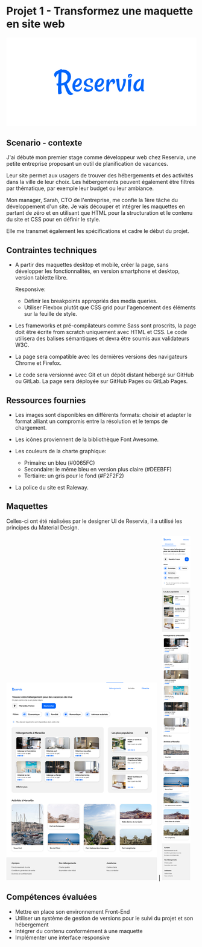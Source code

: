 # Projet 1 - Transformez une maquette en site web

[![Reservia logo](/images/Reservia-logo.png "Voir le prototype Reservia")](https://thomas-savigner.github.io/01_OpenClassrooms_Reservia/)

## Scenario - contexte

J'ai débuté mon premier stage comme développeur web chez Reservia, une petite entreprise proposant un outil de planification de vacances.

Leur site permet aux usagers de trouver des hébergements et des activités dans la ville de leur choix. Les hébergements peuvent également être filtrés par thématique, par exemple leur budget ou leur ambiance.

Mon manager, Sarah, CTO de l'entreprise, me confie la 1ère tâche du développement d'un site. Je vais découper et intégrer les maquettes en partant de zéro et en utilisant que HTML pour la structuration et le contenu du site et CSS pour en définir le style. 

Elle me transmet également les spécifications et cadre le début du projet.

## Contraintes techniques

- A partir des maquettes desktop et mobile, créer la page, sans développer les fonctionnalités, en version smartphone et desktop, version tablette libre.
  
  Responsive: 
  
    - Définir les breakpoints appropriés des media queries.
    - Utiliser Flexbox plutôt que CSS grid pour l'agencement des éléments sur la feuille de style.
- Les frameworks et pré-compilateurs comme Sass sont proscrits, la page doit être écrite from scratch uniquement avec HTML et CSS. Le code utilisera des balises sémantiques et devra être soumis aux validateurs W3C.
- La page sera compatible avec les dernières versions des navigateurs Chrome et Firefox.
- Le code sera versionné avec Git et un dépôt distant hébergé sur GitHub ou GitLab. La page sera déployée sur GitHub Pages ou GitLab Pages.

## Ressources fournies

- Les images sont disponibles en différents formats: choisir et adapter le format alliant un compromis entre la résolution et le temps de chargement.
- Les icônes proviennent de la bibliothèque Font Awesome.
- Les couleurs de la charte graphique:

   - Primaire: un bleu (#0065FC)
   - Secondaire: le même bleu en version plus claire (#DEEBFF)
   - Tertiaire: un gris pour le fond (#F2F2F2)
- La police du site est Raleway.

## Maquettes
Celles-ci ont été réalisées par le designer UI de Reservia, il a utilisé les principes du Material Design.

[![Desktop model](/images/Models/Desktop-model-thumb.png "Maquette desktop")](/images/Models/Desktop-model.png) | [![Mobile model](/images/Models/iPhone8-model-thumb.png "Maquette mobile")](/images/Models/iPhone8-model.png)

## Compétences évaluées
- Mettre en place son environnement Front-End
- Utiliser un système de gestion de versions pour le suivi du projet et son hébergement
- Intégrer du contenu conformément à une maquette
- Implémenter une interface responsive
